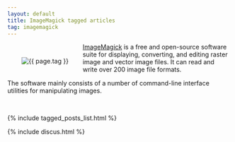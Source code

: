 ```yaml
---
layout: default
title: ImageMagick tagged articles
tag: imagemagick
---
```


<div style="float: left; margin: 2.0rem;">
	<img src="/public/images/{{ page.tag }}.png" style="max-width: 10rem;" alt="{{ page.tag }}" />
</div>

[ImageMagick](https://imagemagick.org/) is a free and open-source software suite for displaying, converting, and editing raster image and vector image files. It can read and write over 200 image file formats.

The software mainly consists of a number of command-line interface utilities for manipulating images.

<br>

{% include tagged_posts_list.html %}

{% include discus.html %}

